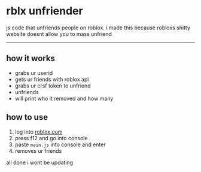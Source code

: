 # rblx unfriender

js code that unfriends people on roblox.
i made this because robloxs shitty website doesnt allow you to mass unfriend

---

## how it works

- grabs ur userid
- gets ur friends with roblox api
- grabs ur crsf token to unfriend
- unfriends
- will print who it removed and how many

## how to use

1. log into [roblox.com](https://www.roblox.com)
2. press f12 and go into console
3. paste `main.js` into console and enter
4. removes ur friends

all done i wont be updating
